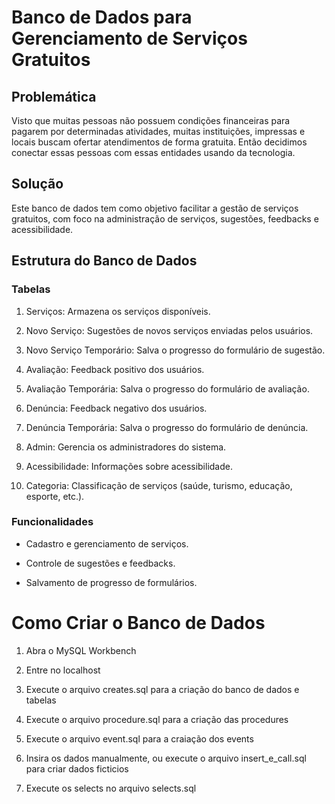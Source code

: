 <h1>Banco de Dados para Gerenciamento de Serviços Gratuitos</h1>

<h2>Problemática</h2>

Visto que muitas pessoas não possuem condições financeiras para pagarem por determinadas atividades, muitas instituições, impressas e locais buscam ofertar atendimentos de forma gratuita. Então decidimos conectar essas pessoas com essas entidades usando da tecnologia.

<h2>Solução</h2>

Este banco de dados tem como objetivo facilitar a gestão de serviços gratuitos, com foco na administração de serviços, sugestões, feedbacks e acessibilidade.

<h2>Estrutura do Banco de Dados</h2>

<h3>Tabelas</h3>

1. Serviços: Armazena os serviços disponíveis.

2. Novo Serviço: Sugestões de novos serviços enviadas pelos usuários.

3. Novo Serviço Temporário: Salva o progresso do formulário de sugestão.

4. Avaliação: Feedback positivo dos usuários.

5. Avaliação Temporária: Salva o progresso do formulário de avaliação.

6. Denúncia: Feedback negativo dos usuários.

7. Denúncia Temporária: Salva o progresso do formulário de denúncia.

8. Admin: Gerencia os administradores do sistema.

9. Acessibilidade: Informações sobre acessibilidade.

10. Categoria: Classificação de serviços (saúde, turismo, educação, esporte, etc.).

<h3>Funcionalidades</h3>

- Cadastro e gerenciamento de serviços.

- Controle de sugestões e feedbacks.

- Salvamento de progresso de formulários.

<h1>Como Criar o Banco de Dados</h1>

1. Abra o MySQL Workbench

2. Entre no localhost

3. Execute o arquivo creates.sql para a criação do banco de dados e tabelas

4. Execute o arquivo procedure.sql para a criação das procedures

5. Execute o arquivo event.sql para a craiação dos events

6. Insira os dados manualmente, ou execute o arquivo insert_e_call.sql para criar dados ficticios 

7. Execute os selects no arquivo selects.sql
